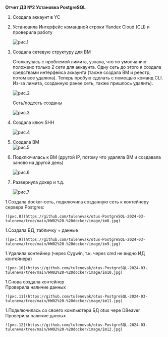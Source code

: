 **Отчет ДЗ №2 Установка PostgreSQL**  
  

1.	Создала аккаунт в YC  
1.	Установила Интерфейс командной строки Yandex Cloud (CLI) и проверила работу  

	![рис.1](https://github.com/tulenevak/otus-PostgreSQL-2024-03-tuleneva/tree/main/HW02%20-%20docker/image/im1.jpg)
	
1.	Создала сетевую структуру для ВМ   

	Столкнулась с проблемой лимита, узнала, что по умолчанию положено только 2 сети для аккаунта. Одну сеть до этого я создала средствами интерфейса аккаунта (также создала ВМ и реестр, потом все удалила). Теперь пробую сделать с помощью команд CLI. Из-за лимита, созданную ранее сеть, также пришлось удалить).  
 
	![рис.2](https://github.com/tulenevak/otus-PostgreSQL-2024-03-tuleneva/tree/main/HW02%20-%20docker/image/im2.jpg)

	Сеть/подсеть созданы  
 
	![рис.3](https://github.com/tulenevak/otus-PostgreSQL-2024-03-tuleneva/tree/main/HW02%20-%20docker/image/im3.jpg)
	
1.	Создала ключ SHH  
	
	![рис.4](https://github.com/tulenevak/otus-PostgreSQL-2024-03-tuleneva/tree/main/HW02%20-%20docker/image/im4.jpg)
	
1.	Создала ВМ  
	![рис.5](https://github.com/tulenevak/otus-PostgreSQL-2024-03-tuleneva/tree/main/HW02%20-%20docker/image/im5.jpg)

1.	Подключилась к ВМ (другой IP, потому что удаляла ВМ и создавала заново на другой день)  
	
	![рис.6](https://github.com/tulenevak/otus-PostgreSQL-2024-03-tuleneva/tree/main/HW02%20-%20docker/image/im6.jpg)
	
1.	Развернула докер и т.д.    
	
	![рис.7](https://github.com/tulenevak/otus-PostgreSQL-2024-03-tuleneva/tree/main/HW02%20-%20docker/image/im7.jpg)

1.Создала docker-сеть, подключила созданную сеть к контейнеру сервера Postgres:  
	
	![рис.8](https://github.com/tulenevak/otus-PostgreSQL-2024-03-tuleneva/tree/main/HW02%20-%20docker/image/im8.jpg)	

1.Создала БД, табличку + данные  
	
	![рис.9](https://github.com/tulenevak/otus-PostgreSQL-2024-03-tuleneva/tree/main/HW02%20-%20docker/image/im9.jpg)	

1.Удалила контейнер (через Cygwin, т.к. через cmd не видно ИД контейнера)  

	![рис.10](https://github.com/tulenevak/otus-PostgreSQL-2024-03-tuleneva/tree/main/HW02%20-%20docker/image/im10.jpg)	

1.Снова создала контейнер  
	Проверила наличие данных  	

	![рис.11](https://github.com/tulenevak/otus-PostgreSQL-2024-03-tuleneva/tree/main/HW02%20-%20docker/image/im11.jpg)	

1.Подключилась со своего компьютера  БД otus чере DBeaver  
	Проверила наличие данных  
	
	![рис.12](https://github.com/tulenevak/otus-PostgreSQL-2024-03-tuleneva/tree/main/HW02%20-%20docker/image/im12.jpg)
 
